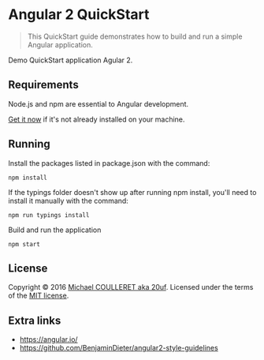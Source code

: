 # Angular 2 QuickStart

> This QuickStart guide demonstrates how to build and run a simple Angular application.

Demo QuickStart application Agular 2.

## Requirements

Node.js and npm are essential to Angular development. 
    
<a href="https://docs.npmjs.com/getting-started/installing-node" target="_blank" title="Installing Node.js and updating npm">
Get it now</a> if it's not already installed on your machine.

## Running

Install the packages listed in package.json with the command:

    npm install

If the typings folder doesn't show up after running npm install, you'll need to install it manually with the command:

    npm run typings install

Build and run the application

    npm start

## License

Copyright &copy; 2016 [Michael COULLERET aka 20uf](http://github.com/20uf). Licensed under the terms of the [MIT license](LICENSE.md).

## Extra links

* https://angular.io/
* https://github.com/BenjaminDieter/angular2-style-guidelines
